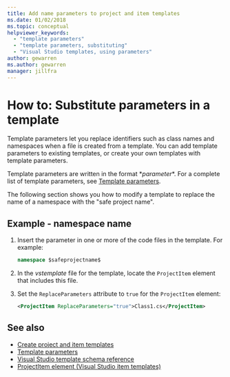 ```yaml
---
title: Add name parameters to project and item templates
ms.date: 01/02/2018
ms.topic: conceptual
helpviewer_keywords:
  - "template parameters"
  - "template parameters, substituting"
  - "Visual Studio templates, using parameters"
author: gewarren
ms.author: gewarren
manager: jillfra
---
```

# How to: Substitute parameters in a template

Template parameters let you replace identifiers such as class names and namespaces when a file is created from a template. You can add template parameters to existing templates, or create your own templates with template parameters.

Template parameters are written in the format $*parameter*$. For a complete list of template parameters, see [Template parameters](../ide/template-parameters.md).

The following section shows you how to modify a template to replace the name of a namespace with the "safe project name".

## Example - namespace name

1. Insert the parameter in one or more of the code files in the template. For example:

    ```csharp
    namespace $safeprojectname$
    ```

1. In the *vstemplate* file for the template, locate the `ProjectItem` element that includes this file.

1. Set the `ReplaceParameters` attribute to `true` for the `ProjectItem` element:

    ```xml
    <ProjectItem ReplaceParameters="true">Class1.cs</ProjectItem>
    ```

## See also

- [Create project and item templates](../ide/creating-project-and-item-templates.md)
- [Template parameters](../ide/template-parameters.md)
- [Visual Studio template schema reference](../extensibility/visual-studio-template-schema-reference.md)
- [ProjectItem element (Visual Studio item templates)](../extensibility/projectitem-element-visual-studio-item-templates.md)